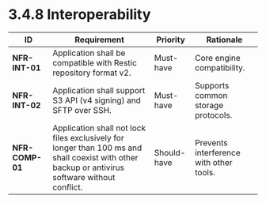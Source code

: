 # 3.4.8 Interoperability

| ID              | Requirement                                                                                                                                     | Priority    | Rationale                               |
| --------------- | ----------------------------------------------------------------------------------------------------------------------------------------------- | ----------- | --------------------------------------- |
| **NFR-INT-01**  | Application shall be compatible with Restic repository format v2.                                                                               | Must-have   | Core engine compatibility.              |
| **NFR-INT-02**  | Application shall support S3 API (v4 signing) and SFTP over SSH.                                                                                | Must-have   | Supports common storage protocols.      |
| <a id="nfrComp01">**NFR-COMP-01**</a> | Application shall not lock files exclusively for longer than 100 ms and shall coexist with other backup or antivirus software without conflict. | Should-have | Prevents interference with other tools. |